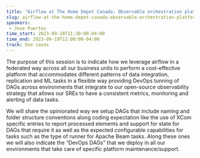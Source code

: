 ```yaml
---
title: "Airflow at The Home Depot Canada: Observable orchestration platform for data integration and ML"
slug: airflow-at-the-home-depot-canada-observable-orchestration-platform-for-data-integration-and-ml
speakers:
 - Jose Puertos
time_start: 2023-09-19T11:30:00-04:00
time_end: 2023-09-19T12:00:00-04:00
track: Use cases
---
```


The purpose of this session is to indicate how we leverage airflow in a federated way across all our business units to perform a cost-effective platform that accommodates different patterns of data integration, replication and ML tasks in a flexible way providing DevOps tunning of DAGs across environments that integrate to our open-source observability strategy that allows our SREs to have a consistent metrics, monitoring and alerting of data tasks.
 
 We will share the opinionated way we setup DAGs that include naming and folder structure conventions along coding expectation like the use of XCom specific entries to report processed elements and support for state for DAGs that require it as well as the expected configurable capabilities for tasks such as the type of runner for Apache Beam tasks. Along these ones we will also indicate the “DevOps DAGs” that we deploy in all our environments that take care of specific platform maintenance/support.